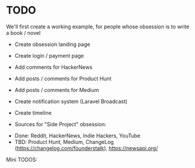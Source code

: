 TODO
=====================

We'll first create a working example, for people whose obsession is to write a book / novel
* Create obsession landing page
* Create login / payment page
* Add comments for HackerNews
* Add posts / comments for Product Hunt
* Add posts / comments for Medium
* Create notification system (Laravel Broadcast)
* Create timeline

* Sources for "Side Project" obsession:
- Done: Reddit, HackerNews, Indie Hackers, YouTube
- TBD: Product Hunt, Medium, ChangeLog (https://changelog.com/founderstalk), https://newsapi.org/

Mini TODOS:
